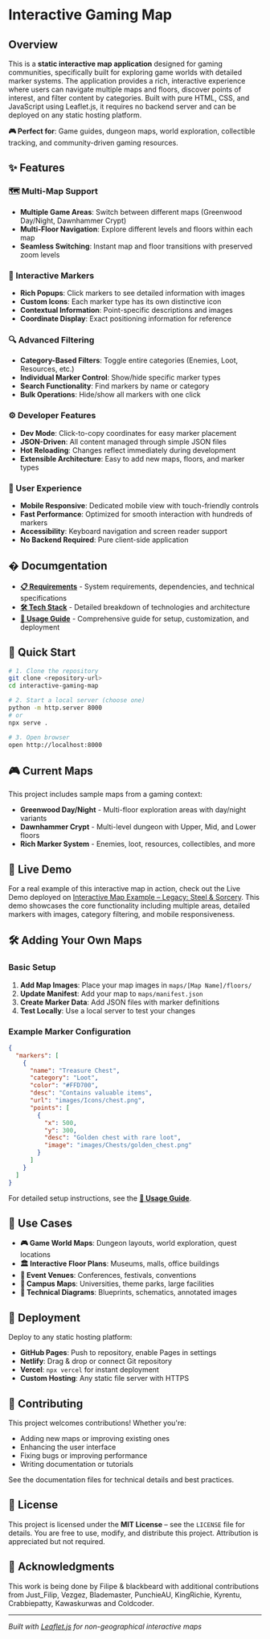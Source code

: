# Interactive Gaming Map

## Overview

This is a **static interactive map application** designed for gaming communities, specifically built for exploring game worlds with detailed marker systems. The application provides a rich, interactive experience where users can navigate multiple maps and floors, discover points of interest, and filter content by categories. Built with pure HTML, CSS, and JavaScript using Leaflet.js, it requires no backend server and can be deployed on any static hosting platform.

**🎮 Perfect for**: Game guides, dungeon maps, world exploration, collectible tracking, and community-driven gaming resources.

## ✨ Features

### 🗺️ Multi-Map Support

- **Multiple Game Areas**: Switch between different maps (Greenwood Day/Night, Dawnhammer Crypt)
- **Multi-Floor Navigation**: Explore different levels and floors within each map
- **Seamless Switching**: Instant map and floor transitions with preserved zoom levels

### 🎯 Interactive Markers

- **Rich Popups**: Click markers to see detailed information with images
- **Custom Icons**: Each marker type has its own distinctive icon
- **Contextual Information**: Point-specific descriptions and images
- **Coordinate Display**: Exact positioning information for reference

### 🔍 Advanced Filtering

- **Category-Based Filters**: Toggle entire categories (Enemies, Loot, Resources, etc.)
- **Individual Marker Control**: Show/hide specific marker types
- **Search Functionality**: Find markers by name or category
- **Bulk Operations**: Hide/show all markers with one click

### ⚙️ Developer Features

- **Dev Mode**: Click-to-copy coordinates for easy marker placement
- **JSON-Driven**: All content managed through simple JSON files
- **Hot Reloading**: Changes reflect immediately during development
- **Extensible Architecture**: Easy to add new maps, floors, and marker types

### 📱 User Experience

- **Mobile Responsive**: Dedicated mobile view with touch-friendly controls
- **Fast Performance**: Optimized for smooth interaction with hundreds of markers
- **Accessibility**: Keyboard navigation and screen reader support
- **No Backend Required**: Pure client-side application

## � Documgentation

- **[📋 Requirements](REQUIREMENTS.md)** - System requirements, dependencies, and technical specifications
- **[🛠️ Tech Stack](TECH_STACK.md)** - Detailed breakdown of technologies and architecture
- **[📖 Usage Guide](USAGE.md)** - Comprehensive guide for setup, customization, and deployment

## 🚀 Quick Start

```bash
# 1. Clone the repository
git clone <repository-url>
cd interactive-gaming-map

# 2. Start a local server (choose one)
python -m http.server 8000
# or
npx serve .

# 3. Open browser
open http://localhost:8000
```

## 🎮 Current Maps

This project includes sample maps from a gaming context:

- **Greenwood Day/Night** - Multi-floor exploration areas with day/night variants
- **Dawnhammer Crypt** - Multi-level dungeon with Upper, Mid, and Lower floors
- **Rich Marker System** - Enemies, loot, resources, collectibles, and more

## 🌟 Live Demo

For a real example of this interactive map in action, check out the Live Demo deployed on [Interactive Map Example – Legacy: Steel & Sorcery](https://filipe-valadares.github.io/Legacy-Steel-Sorcery-Interactive-Map/). This demo showcases the core functionality including multiple areas, detailed markers with images, category filtering, and mobile responsiveness.

## 🛠️ Adding Your Own Maps

### Basic Setup

1. **Add Map Images**: Place your map images in `maps/[Map Name]/floors/`
2. **Update Manifest**: Add your map to `maps/manifest.json`
3. **Create Marker Data**: Add JSON files with marker definitions
4. **Test Locally**: Use a local server to test your changes

### Example Marker Configuration

```json
{
  "markers": [
    {
      "name": "Treasure Chest",
      "category": "Loot",
      "color": "#FFD700",
      "desc": "Contains valuable items",
      "url": "images/Icons/chest.png",
      "points": [
        {
          "x": 500,
          "y": 300,
          "desc": "Golden chest with rare loot",
          "image": "images/Chests/golden_chest.png"
        }
      ]
    }
  ]
}
```

For detailed setup instructions, see the **[📖 Usage Guide](USAGE.md)**.

## 🎯 Use Cases

- **🎮 Game World Maps**: Dungeon layouts, world exploration, quest locations
- **🏛️ Interactive Floor Plans**: Museums, malls, office buildings
- **🎪 Event Venues**: Conferences, festivals, conventions
- **🏫 Campus Maps**: Universities, theme parks, large facilities
- **📐 Technical Diagrams**: Blueprints, schematics, annotated images

## 🚀 Deployment

Deploy to any static hosting platform:

- **GitHub Pages**: Push to repository, enable Pages in settings
- **Netlify**: Drag & drop or connect Git repository
- **Vercel**: `npx vercel` for instant deployment
- **Custom Hosting**: Any static file server with HTTPS

## 🤝 Contributing

This project welcomes contributions! Whether you're:

- Adding new maps or improving existing ones
- Enhancing the user interface
- Fixing bugs or improving performance
- Writing documentation or tutorials

See the documentation files for technical details and best practices.

## 📄 License

This project is licensed under the **MIT License** – see the `LICENSE` file for details. You are free to use, modify, and distribute this project. Attribution is appreciated but not required.

## 🙏 Acknowledgments

This work is being done by Filipe & blackbeard with additional contributions from Just_Filip, Vezgez, Blademaster, PunchieAU, KingRichie, Kyrentu, Crabbiepatty, Kawaskurwas and Coldcoder.

---

_Built with [Leaflet.js](https://leafletjs.com/) for non-geographical interactive maps_
